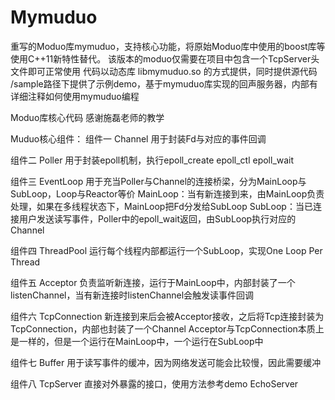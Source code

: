 # Mymuduo
重写的Moduo库mymuduo，支持核心功能，将原始Moduo库中使用的boost库等使用C++11新特性替代。
该版本的moduo仅需要在项目中包含一个TcpServer头文件即可正常使用
代码以动态库 libmymuduo.so 的方式提供，同时提供源代码
/sample路径下提供了示例demo，基于mymuduo库实现的回声服务器，内部有详细注释如何使用mymuduo编程

Moduo库核心代码
感谢施磊老师的教学

Muduo核心组件：
组件一 Channel
用于封装Fd与对应的事件回调

组件二 Poller
用于封装epoll机制，执行epoll_create epoll_ctl epoll_wait

组件三 EventLoop
用于充当Poller与Channel的连接桥梁，分为MainLoop与SubLoop，Loop与Reactor等价
MainLoop：当有新连接到来，由MainLoop负责处理，如果在多线程状态下，MainLoop把Fd分发给SubLoop
SubLoop：当已连接用户发送读写事件，Poller中的epoll_wait返回，由SubLoop执行对应的Channel

组件四 ThreadPool
运行每个线程内部都运行一个SubLoop，实现One Loop Per Thread

组件五 Acceptor
负责监听新连接，运行于MainLoop中，内部封装了一个listenChannel，当有新连接时listenChannel会触发读事件回调

组件六 TcpConnection
新连接到来后会被Acceptor接收，之后将Tcp连接封装为TcpConnection，内部也封装了一个Channel
Acceptor与TcpConnection本质上是一样的，但是一个运行在MainLoop中，一个运行在SubLoop中

组件七 Buffer
用于读写事件的缓冲，因为网络发送可能会比较慢，因此需要缓冲

组件八 TcpServer
直接对外暴露的接口，使用方法参考demo EchoServer
